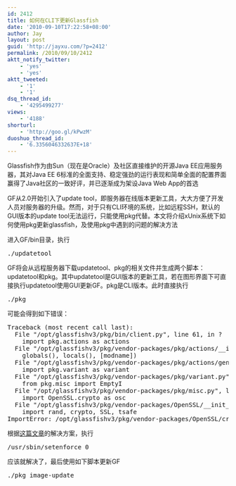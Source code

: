 ```yaml
---
id: 2412
title: 如何在CLI下更新Glassfish
date: '2010-09-10T17:22:58+08:00'
author: Jay
layout: post
guid: 'http://jayxu.com/?p=2412'
permalink: /2010/09/10/2412
aktt_notify_twitter:
    - 'yes'
    - 'yes'
aktt_tweeted:
    - '1'
    - '1'
dsq_thread_id:
    - '4295499277'
views:
    - '4188'
shorturl:
    - 'http://goo.gl/kPwzM'
duoshuo_thread_id:
    - '6.3356046332637E+18'
---
```


Glassfish作为由Sun（现在是Oracle）及社区直接维护的开源Java EE应用服务器，其对Java EE 6标准的全面支持、稳定强劲的运行表现和简单全面的配置界面赢得了Java社区的一致好评，并已逐渐成为架设Java Web App的首选

GF从2.0开始引入了update tool，即服务器在线版本更新工具，大大方便了开发人员对服务器的升级。然而，对于只有CLI环境的系统，比如远程SSH，默认的GUI版本的update tool无法运行，只能使用pkg代替。本文将介绍xUnix系统下如何使用pkg更新glassfish，及使用pkg中遇到的问题的解决方法

进入GF/bin目录，执行
<pre lang="bash">./updatetool</pre>
GF将会从远程服务器下载updatetool、pkg的相关文件并生成两个脚本：updatetool和pkg。其中updatetool是GUI版本的更新工具，若在图形界面下可直接执行updatetool使用GUI更新GF。pkg是CLI版本。此时直接执行
<pre lang="bash">./pkg</pre>
可能会得到如下错误：
<pre>Traceback (most recent call last):
  File "/opt/glassfishv3/pkg/bin/client.py", line 61, in ?
    import pkg.actions as actions
  File "/opt/glassfishv3/pkg/vendor-packages/pkg/actions/__init__.py", line 59, in ?
    globals(), locals(), [modname])
  File "/opt/glassfishv3/pkg/vendor-packages/pkg/actions/generic.py", line 45, in ?
    import pkg.variant as variant
  File "/opt/glassfishv3/pkg/vendor-packages/pkg/variant.py", line 28, in ?
    from pkg.misc import EmptyI
  File "/opt/glassfishv3/pkg/vendor-packages/pkg/misc.py", line 32, in ?
    import OpenSSL.crypto as osc
  File "/opt/glassfishv3/pkg/vendor-packages/OpenSSL/__init__.py", line 11, in ?
    import rand, crypto, SSL, tsafe
ImportError: /opt/glassfishv3/pkg/vendor-packages/OpenSSL/crypto.so: cannot restore segment prot after reloc: Permission denied</pre>
根据<a href="http://www.appistry.com/community/forums/content/cannot-restore-segment-prot-after-reloc-permission-denied" target="_blank">这篇文章</a>的解决方案，执行
<pre lang="bash">/usr/sbin/setenforce 0</pre>
应该就解决了，最后使用如下脚本更新GF
<pre lang="bash">./pkg image-update</pre>